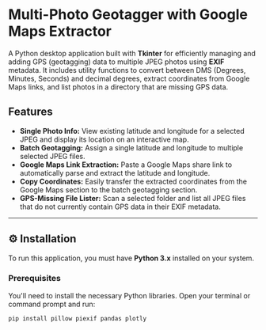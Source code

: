 # Multi-Photo Geotagger with Google Maps Extractor

A Python desktop application built with **Tkinter** for efficiently managing and adding GPS (geotagging) data to multiple JPEG photos using **EXIF** metadata. It includes utility functions to convert between DMS (Degrees, Minutes, Seconds) and decimal degrees, extract coordinates from Google Maps links, and list photos in a directory that are missing GPS data.

## Features

* **Single Photo Info:** View existing latitude and longitude for a selected JPEG and display its location on an interactive map.
* **Batch Geotagging:** Assign a single latitude and longitude to multiple selected JPEG files.
* **Google Maps Link Extraction:** Paste a Google Maps share link to automatically parse and extract the latitude and longitude.
* **Copy Coordinates:** Easily transfer the extracted coordinates from the Google Maps section to the batch geotagging section.
* **GPS-Missing File Lister:** Scan a selected folder and list all JPEG files that do not currently contain GPS data in their EXIF metadata.

---

## ⚙️ Installation

To run this application, you must have **Python 3.x** installed on your system.

### Prerequisites

You'll need to install the necessary Python libraries. Open your terminal or command prompt and run:

```bash
pip install pillow piexif pandas plotly
